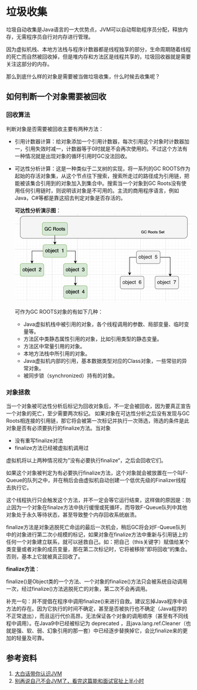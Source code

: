 # 垃圾收集
垃圾自动收集是Java语言的一大优势点，JVM可以自动帮助程序员分配，释放内存，无需程序员自行对内存进行管理。

因为虚拟机栈、本地方法栈与程序计数器都是线程独享的部分，生命周期随着线程的死亡而自然被回收掉，但是堆内存和方法区是线程共享的，垃圾回收器就是需要关注这部分的内存。

那么到底什么样的对象是需要被当做垃圾收集，什么时候去收集呢？

## 如何判断一个对象需要被回收

### 回收算法
判断对象是否需要被回收主要有两种方法：

* 引用计数器计算：给对象添加一个引用计数器，每次引用这个对象时计数器加一，引用失效时减一，计数器等于0时就是不会再次使用的。不过这个方法有一种情况就是出现对象的循环引用时GC没法回收。
* 可达性分析计算：这是一种类似于二叉树的实现，将一系列的GC ROOTS作为起始的存活对象集，从这个节点往下搜索，搜索所走过的路径成为引用链，把能被该集合引用到的对象加入到集合中。搜索当一个对象到GC Roots没有使用任何引用链时，则说明该对象是不可用的。主流的商用程序语言，例如Java，C#等都是靠这招去判定对象是否存活的。

  **可达性分析演示图**：
  ![可达性分析演示图](../public/images/jvm/gc-1.jpg)

  可作为GC ROOTS对象的有如下几种：
  * Java虚拟机栈中被引用的对象，各个线程调用的参数、局部变量、临时变量等。
  * 方法区中类静态属性引用的对象，比如引用类型的静态变量。
  * 方法区中常量引用的对象。
  * 本地方法栈中所引用的对象。
  * Java虚拟机内部的引用，基本数据类型对应的Class对象，一些常驻的异常对象。
  * 被同步锁（synchronized）持有的对象。

### 对象拯救
当一个对象被可达性分析后标记为回收对象后，不一定会被回收，因为要真正宣告一个对象的死亡，至少需要两次标记。
如果对象在可达性分析之后没有发现与GC Roots相连接的引用链，那它将会被第一次标记并执行一次筛选，筛选的条件是此对象是否有必须要执行的finalize方法。当对象
* 没有重写finalize对法
* finalize方法已经被虚拟机调用过

虚拟机将以上两种情况视为”没有必要执行finalize“，之后会回收它们。

如果这个对象被判定为有必要执行finalize方法，这个对象就会被放置在一个叫F-Queue的队列之中，并在稍后会由虚拟机自动创建一个低优先级的Finalizer线程去执行它。

这个线程执行只会触发这个方法，并不一定会等它运行结束，这样做的原因是：防止因为一个对象在finalze方法中执行缓慢或死循环，而导致F-Queue队列中其他对象处于永久等待状态，甚至导致整个内存回收系统崩溃。

finalize方法是对象逃脱死亡命运的最后一次机会，稍后GC将会对F-Queue队列中的对象进行第二次小规模的标记，如果对象在finalize方法中重新与引用链上的任何一个对象建立联系，就可以拯救自己。如：把自己（this关键字）赋值给某个类变量或者对象的成员变量，那在第二次标记时，它将被移除”即将回收“的集合。否则，基本上它就被真正回收了。

**finalize方法**：

finalize()是Object类的一个方法、一个对象的finalize()方法只会被系统自动调用一次，经过finalize()方法逃脱死亡的对象，第二次不会再调用。

补充一句：并不提倡在程序中调用finalize()来进行自救。建议忘掉Java程序中该方法的存在。因为它执行的时间不确定，甚至是否被执行也不确定（Java程序的不正常退出），而且运行代价高昂，无法保证各个对象的调用顺序（甚至有不同线程中调用）。在Java9中已经被标记为 deprecated ，且java.lang.ref.Cleaner（也就是强、软、弱、幻象引用的那一套）中已经逐步替换掉它，会比finalize来的更加的轻量及可靠。




## 参考资料
1. [大白话带你认识JVM](https://juejin.im/post/6844904048013869064#heading-2)
2. [别再说自己不会JVM了，看完这篇能和面试官扯上半小时](https://juejin.im/post/6856958647445291021#heading-1)